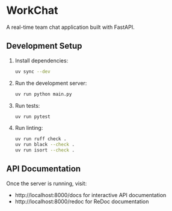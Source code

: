 # WorkChat

A real-time team chat application built with FastAPI.

## Development Setup

1. Install dependencies:
   ```bash
   uv sync --dev
   ```

2. Run the development server:
   ```bash
   uv run python main.py
   ```

3. Run tests:
   ```bash
   uv run pytest
   ```

4. Run linting:
   ```bash
   uv run ruff check .
   uv run black --check .
   uv run isort --check .
   ```

## API Documentation

Once the server is running, visit:
- http://localhost:8000/docs for interactive API documentation
- http://localhost:8000/redoc for ReDoc documentation